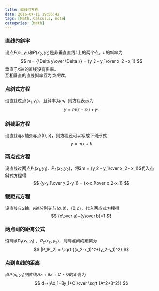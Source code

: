 ```yaml
---
title: 直线与方程
date: 2016-09-11 19:56:42
tags: [Math, Calculus, note]
categories: [Math]
---
```


### 直线的斜率
设点$P(x_1, y_1)$和$P(x_2, y_2)$是非垂直直线$L$上的两个点。$L$的斜率为
$$
    m = {\Delta y\over \Delta x} = {y_2 - y_1\over x_2 - x_1}
$$
垂直于$x$轴的直线没有斜率。   
互相垂直的直线斜率互为*负倒数*。

### 点斜式方程
设直线过点$(x_1, y_1)$，且斜率为$m$，则方程表示为
$$
    y = m(x - x_1) + y_1
$$

### 斜截距方程
设直线与$y$轴交与点$(0, b)$，则方程还可以写成下列形式
$$
    y = mx + b
$$
### 两点式方程
设直线过两点$P_1(x_1, y_1)$，$P_2(x_2, y_2)$，将$m = {y_2 - y_1\over x_2 - x_1}$代入点斜式方程得
$$
    {y-y_1\over y_2-y_1} = {x-x_1\over x_2-x_1}
$$

### 截距式方程
设直线与$x$轴，$y$轴分别交与$(a, 0)$，$(0, b)$，代入两点式方程得
$$
    {x\over a}+{y\over b}=1
$$

### 两点间的距离公式
设两点$P_1(x_1, y_1)$ ，$P_2(x_2, y_2)$，则两点间的距离为
$$
    |P_1P_2| = \sqrt {(x_2-x_1)^2+(y_2-y_1)^2}
$$

### 点到直线的距离
点$P(x_1, y_1)$到直线$Ax+Bx+C=0$的距离为
$$
    d={|Ax_1+By_1+C|\over \sqrt {A^2+B^2}}
$$
